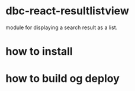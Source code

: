 # dbc-react-resultlistview
module for displaying a search result as a list.

# how to install

# how to build og deploy

